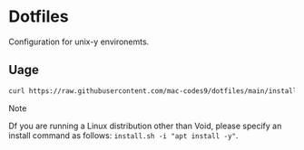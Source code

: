 # Dotfiles

Configuration for unix-y environemts.

## Uage

``` sh
curl https://raw.githubusercontent.com/mac-codes9/dotfiles/main/install.sh | sh
```
> [!NOTE]
> Df you are running a Linux distribution other than Void, please specify an install command as follows: `install.sh -i "apt install -y"`.
